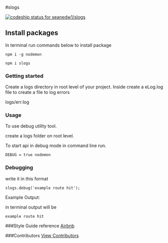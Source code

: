 #slogs

[ ![codeship status for seanedw1/slogs](https://codeship.com/projects/ca3bc860-4ad7-0134-8ad1-3eedfb4d574d/status?branch=master)](https://codeship.com/projects/169771)

## Install packages

In terminal run commands below to install package

```
npm i -g nodemon

npm i slogs
```

### Getting started

Create a logs directory in root level of your project.
Inside create a eLog.log file to create a file to log errors

logs/err.log

### Usage

To use debug utility tool.

create a logs folder on root level.

To start api in debug mode in command line run.

```
DEBUG = true nodemon
```

### Debugging

write it in this format

```
slogs.debug('example route hit');
```
Example Output:

in terminal output will be

```
example route hit
```

###Style Guide reference
[Airbnb](https://github.com/airbnb/javascript)

###Contributors
[View Contributors](https://github.com/seanedw1/uTool/graphs/contributors)
